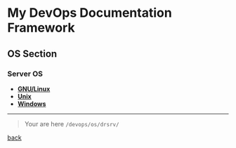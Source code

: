 # My DevOps Documentation Framework

## OS Section

### Server OS

- [**GNU/Linux**](gnu_linux/index.md)
- [**Unix**](unix/unix_server_doc.md)
- [**Windows**](windows/windows_server_doc.md)

---

> Your are here `/devops/os/drsrv/`

[back](../index.md)
